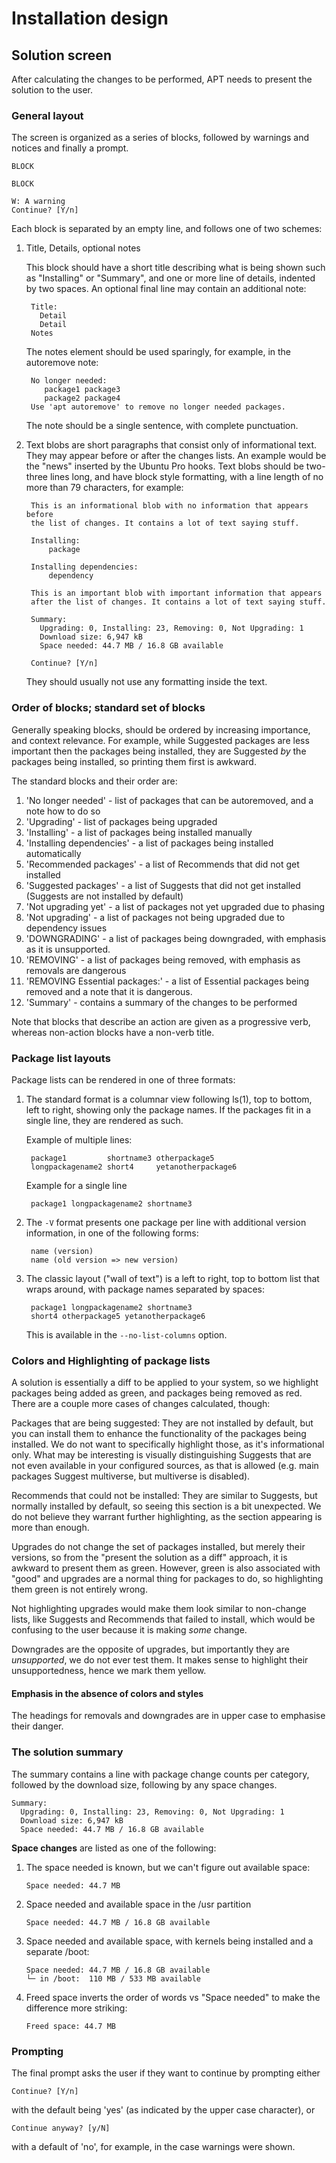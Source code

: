 # Installation design

## Solution screen

After calculating the changes to be performed, APT needs to present the solution to the
user.

### General layout

The screen is organized as a series of blocks, followed by warnings and notices
and finally a prompt.

    BLOCK

    BLOCK

    W: A warning
    Continue? [Y/n]

Each block is separated by an empty line, and follows one of two schemes:

1. Title, Details, optional notes

   This block should have a short title describing what is being shown such as
   "Installing" or "Summary", and one or more line of details, indented by two
   spaces. An optional final line may contain an additional note:

        Title:
          Detail
          Detail
        Notes

    The notes element should be used sparingly, for example, in the autoremove note:

        No longer needed:
           package1 package3
           package2 package4
        Use 'apt autoremove' to remove no longer needed packages.

    The note should be a single sentence, with complete punctuation.


2. Text blobs are short paragraphs that consist only of informational text.
   They may appear before or after the changes lists.
   An example would be the "news" inserted by the Ubuntu Pro hooks.
   Text blobs should be two-three lines long, and have block style formatting,
   with a line length of no more than 79 characters, for example:

        This is an informational blob with no information that appears before
        the list of changes. It contains a lot of text saying stuff.

        Installing:
            package

        Installing dependencies:
            dependency

        This is an important blob with important information that appears
        after the list of changes. It contains a lot of text saying stuff.

        Summary:
          Upgrading: 0, Installing: 23, Removing: 0, Not Upgrading: 1
          Download size: 6,947 kB
          Space needed: 44.7 MB / 16.8 GB available

        Continue? [Y/n]

   They should usually not use any formatting inside the text.

### Order of blocks; standard set of blocks

Generally speaking blocks, should be ordered by increasing importance, and
context relevance. For example, while Suggested packages are less important
then the packages being installed, they are Suggested *by* the packages being
installed, so printing them first is awkward.

The standard blocks and their order are:

1. 'No longer needed' - list of packages that can be autoremoved, and a note how to do so
1. 'Upgrading' - list of packages being upgraded
1. 'Installing' - a list of packages being installed manually
1. 'Installing dependencies' - a list of packages being installed automatically
1. 'Recommended packages' - a list of Recommends that did not get installed
1. 'Suggested packages' - a list of Suggests that did not get installed (Suggests are not installed by default)
1. 'Not upgrading yet' - a list of packages not yet upgraded due to phasing
1. 'Not upgrading' - a list of packages not being upgraded due to dependency issues
1. 'DOWNGRADING' - a list of packages being downgraded, with emphasis as it is unsupported.
1. 'REMOVING' - a list of packages being removed, with emphasis as removals are dangerous
1. 'REMOVING Essential packages:' - a list of Essential packages being removed and a note that it is dangerous.
1. 'Summary' - contains a summary of the changes to be performed

Note that blocks that describe an action are given as a progressive verb, whereas non-action
blocks have a non-verb title.

### Package list layouts

Package lists can be rendered in one of three formats:

1. The standard format is a columnar view following ls(1), top to bottom, left to right,
   showing only the package names.
   If the packages fit in a single line, they are rendered as such.

   Example of multiple lines:

        package1         shortname3 otherpackage5
        longpackagename2 short4     yetanotherpackage6

   Example for a single line

        package1 longpackagename2 shortname3

2. The `-V` format presents one package per line with additional version information,
   in one of the following forms:

        name (version)
        name (old version => new version)

3. The classic layout ("wall of text") is a left to right, top to bottom list that
   wraps around, with package names separated by spaces:

        package1 longpackagename2 shortname3
        short4 otherpackage5 yetanotherpackage6

   This is available in the `--no-list-columns` option.

### Colors and Highlighting of package lists
A solution is essentially a diff to be applied to your system, so we highlight packages
being added as green, and packages being removed as red.
There are a couple more cases of changes calculated, though:

Packages that are being suggested: They are not installed by default, but you can install
them to enhance the functionality of the packages being installed.
We do not want to specifically highlight those, as it's informational only.
What may be interesting is visually distinguishing Suggests that are not even available
in your configured sources, as that is allowed (e.g. main packages Suggest multiverse,
but multiverse is disabled).

Recommends that could not be installed: They are similar to Suggests, but normally
installed by default, so seeing this section is a bit unexpected. We do not believe
they warrant further highlighting, as the section appearing is more than enough.

Upgrades do not change the set of packages installed, but merely their versions, so from
the "present the solution as a diff" approach, it is awkward to present them as green. However,
green is also associated with "good" and upgrades are a normal thing for packages to do,
so highlighting them green is not entirely wrong.

Not highlighting upgrades would make them look similar to non-change lists, like Suggests
and Recommends that failed to install, which would be confusing to the user because it is
making *some* change.

Downgrades are the opposite of upgrades, but importantly they are *unsupported*, we do
not ever test them. It makes sense to highlight their unsupportedness, hence we mark
them yellow.

#### Emphasis in the absence of colors and styles
The headings for removals and downgrades are in upper case to emphasise their
danger.

### The solution summary

The summary contains a line with package change counts per category, followed
by the download size, following by any space changes.


    Summary:
      Upgrading: 0, Installing: 23, Removing: 0, Not Upgrading: 1
      Download size: 6,947 kB
      Space needed: 44.7 MB / 16.8 GB available

**Space changes** are listed as one of the following:

1. The space needed is known, but we can't figure out available space:

       Space needed: 44.7 MB

2. Space needed and available space in the /usr partition

       Space needed: 44.7 MB / 16.8 GB available

3. Space needed and available space, with kernels being installed and a separate /boot:

       Space needed: 44.7 MB / 16.8 GB available
       └─ in /boot:  110 MB / 533 MB available

4. Freed space inverts the order of words vs "Space needed" to make the difference more striking:

       Freed space: 44.7 MB

### Prompting

The final prompt asks the user if they want to continue by prompting either

    Continue? [Y/n]

with the default being 'yes' (as indicated by the upper case character), or

    Continue anyway? [y/N]

with a default of 'no', for example, in the case warnings were shown.
